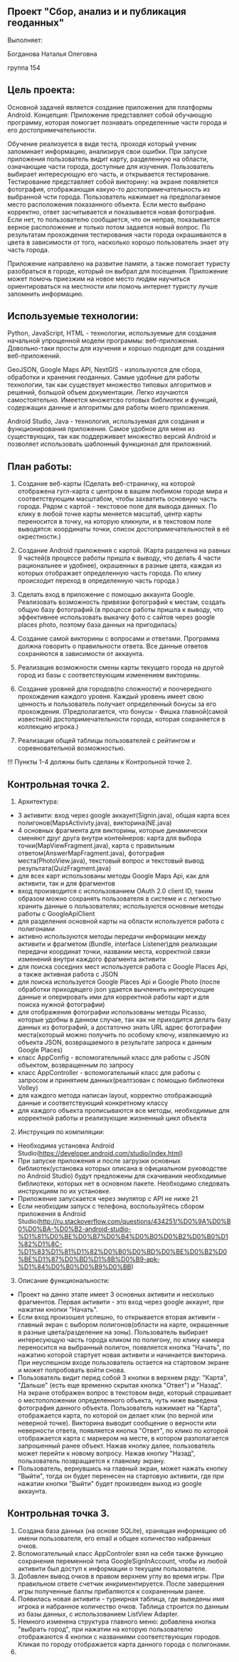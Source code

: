 Проект "Сбор, анализ и и публикация геоданных"
------------------------------------------------------------------------------------------------------------------------------


Выполняет:

Богданова Наталья Олеговна

группа 154

Цель проекта:
------------------------------------------------------------------------------------------------------------------------------


Основной задачей является создание приложения для платформы Android. 
Концепция: Приложение представляет собой обучающую программу, которая помогает познавать определенные части города и
его достопримечательности. 

Обучение реализуется в виде теста, проходя который ученик запоминает информацию, анализируя свои
ошибки. При запуске приложения пользователь видит карту, разделенную на области, означающие части города, доступные для
изучения. Пользователь выбирает интересующую его часть, и открывается тестирование. Тестирование представляет собой викторину:
на экране появляется фотография, отображающая какую-то достопримечательность из выбранной чсти города. Пользователь нажимает на
предполагаемое место расположения показанного объекта. Если место выбрано корректно, ответ засчитывается и показывается новая
фотография. Если нет, то пользователю сообщается, что он неправ, показывается верное расположение и только потом задается новый
вопрос. По результатам прохождения тестирования части города окрашиваются в цвета в зависимости от того, насколько хорошо
пользователь знает эту часть города. 

Приложение направлено на развитие памяти, а также помогает туристу разобраться в городе, который он выбрал для посещения.
Приложение может помочь приезжим на новое место людям научиться ориентироваться на местности или помочь интернет туристу лучше
запомнить информацию.


Используемые технологии:
------------------------------------------------------------------------------------------------------------------------------


Python, JavaScript, HTML - технологии, используемые для создания начальной упрощенной модели программы: веб-приложения.
Довольно-таки просты для изучения и хорошо подходят для создания веб-приложений.

GeoJSON, Google Maps API, NextGIS - изпользуются для сбора, обработки и хранения геоданных. Самые удобные для работы
технологии, так как существует множество типовых алгоритмов и решений, большой объем документации. Легко изучаются
самостоятельно. Имеется множетсво готовых библиотек и функций, содержащих данные и алгоритмы для работы моего приложения.

Android Studio, Java - технология, используемая для создания и функционирования приложения. Самое удобное для меня из
существующих, так как поддерживает множество версий Android и позволяет использовать шаблонный функционал для приложений.


План работы:
------------------------------------------------------------------------------------------------------------------------------


1) Создание веб-карты (Сделать веб-страничку, на которой отображена гугл-карта с центром в вашем любимом городе мира и соответствующим масштабом, чтобы захватить основную часть города. Рядом с картой - текстовое поле для вывода данных. По клику в любой точке карты меняется масштаб, центр карты переносится в точку, на которую кликнули, и в текстовом поле выводятся: координаты точки, список достопримечательностей в её окрестности.)

2) Cоздание Android приложения с картой. (Карта разделена на равных 9 частей(в процессе работы пришла к выводу, что делать 4 части рациональнее и удобнее), окрашенных в разные цвета, каждая из которых отображает определенную часть города. По клику происходит переход в определенную часть города.)

3) Сделать вход в приложение с помощью аккаунта Google. Реализовать возможность привязки фотографий к местам, создать общую базу фотографий.(в процессе работы пришла к выводу, что эффективнее использовать выкачку фото c сайтов через google places photo, поэтому база данных на пригодилась)

4) Создание самой викторины с вопросами и ответами. Программа должна говорить о правильности ответа. Все данные ответов сохраняются в зависимости от аккаунта. 

5) Реализация возможности смены карты текущего города на другой город из базы с соответствующим изменением викторины.

6) Создание уровней для городов(по сложности) и поочередного прохождения каждого уровня. Каждый уровень имеет свою ценность и пользователь получает определенный бонусы за его прохождения. (Предполагается, что бонусы - Фишка главной(самой известной) достопримечательности города, которая сохраняется в коллекцию игрока.)

7) Реализация общей таблицы пользователей с рейтингом и соревновательной возможностью.

!!! Пункты 1-4 должны быть сделаны к Контрольной точке 2.



Контрольная точка 2.
------------------------------------------------------------------------------------------------------------------------------

1) Архитектура:
- 3 активити: вход через google аккаунт(Signin.java), общая карта всех полигонов(MapsActivivty.java), викторина(NE.java)
- 4 основных фрагмента для викторины, которые динамически сменяют друг друга внутри контейнеров: карта для выбора точки(MapViewFragment.java), карта с правильным ответом(AnswerMapFragment.java), фотография места(PhotoView.java), текстовый вопрос и текстовый вывод результата(QuizFragment.java)
- для всех карт использованы методы Google Maps Api, как для активити, так и для фрагментов
- вход производится с использованием OAuth 2.0 client ID, таким образом можно сохранять пользователя в системе и с легкостью хранить данные о пользователях; используются основные методы работы с GoogleApiClient
- для разделения основной карты на области используется работа с полигонами
- активно используются методы передачи информации между активити и фрагметом (Bundle, interface Listener)для реализации передачи координат точки, названии места, корректной связи изменений внутри каждого фрагмента активити
- для поиска соседних мест используется работа с Google Places Api, а также активная работа с JSON
- для поиска используется Google Places Api и Google Photo (после обработки приходящего json удается вычленить интересующие данные и оперировать ими для корректной работы карт и для поиска нужной фотографии)
- для отображения фотографии использованы методы Picasso, которые удобны в данном случае, так как не приходится делать базу данных из фотографий, а достаточно знать URL адрес фотографии места(который можно получить по особому ключу, извлекаемую из объекта JSON, возвращаемого в результате запроса к данным Google Places)
- класс AppConfig - вспомогательный класс для работы с JSON объектом, возвращенным по запросу
- класс AppController - вспомогательный класс для работы с запросом и принятием данных(реалтзован с помощью библиотеки Volley)
- для каждого метода написан layout, корректно отображающий данные и соответствующий конкретному классу
- для каждого объекта прописываются все методы, необходимые для корректной работы и реализующие жизненный цикл объекта
2) Инструкция по компиляции:
- Необходима установка Android Studio(https://developer.android.com/studio/index.html)
- При запуске приложения и после загрузки основных библиотек(установка которых описана в официальном руководстве по Android Studio) будут предложены для скачивания необходимые библиотеки, которых нет в основном пакете. Необходимо следовать инструкциям по их установке.
- Приложение запускается через эмулятор с API не ниже 21
- Если необходим запуск с телефона, воспользуйтесь сбором приложения в Android Studio(http://ru.stackoverflow.com/questions/434251/%D0%9A%D0%B0%D0%BA-%D0%B2-android-studio-%D1%81%D0%BE%D0%B7%D0%B4%D0%B0%D0%B2%D0%B0%D1%82%D1%8C-%D1%83%D1%81%D1%82%D0%B0%D0%BD%D0%BE%D0%B2%D0%BE%D1%87%D0%BD%D1%8B%D0%B9-apk-%D1%84%D0%B0%D0%B9%D0%BB)
3) Описание функциональности:
- Проект на данно этапе имеет 3 основных активити и несколько фрагментов. Первая активити - это вход через google аккаунт, при нажатии кнопки "Начать".
- Если вход произошел успешно, то открывается вторая активити - главный экран с выбором полигонов(области на карте, окрашенные в разные цвета/разделение на зоны). Пользователь выбирает интересующую часть города кликом по полигону, по клику камера переносится на выбранный полигон, появляется кнопка "Начать", по нажатию которой стартует новая активити и начинается викторина. При неуспешном входе пользователь остается на стартовом экране и может попробовать войти снова.
- Пользователь видит перед собой 3 кнопки в верхнем ряду: "Карта", "Дальше" (есть еще временно скрытая кнопка "Ответ") и "Назад". На экране отображен вопрос в текстовом виде, который спрашивает о местоположении определенного объекта, чуть ниже выведена фотография данного объекта. Пользователь нажимает на "Карта", отображается карта, по которой он делает клик (по верной или неверной точке). Викторина выводит сообщение о верности или неверности ответа, появляется кнопка "Ответ", по клико по которой отображается карта с маркером на месте, в котором разполагается запрошенный ранее объект. Нажав кнопку далее, пользователь может перейти к новому вопросу. Нажав кнопку "Назад", пользователь позвращается к главному экрану.
- Пользователь, вернувшись на главный экран, может нажать кнопку "Выйти", тогда он будет перенесен на стартовую активити, где при нажатии кнопки "Выйти" будет произведен выход из google аккаунта. 


Контрольная точка 3.
------------------------------------------------------------------------------------------------------------------------------

1) Создана база данных (на основе SQLite), хранящая информацию об имени пользователя, его email и общее количество набранных очков.
2) Вспомогательный класс AppControler взял на себя также функцию сохранения переменной типа GoogleSignInAccount, чтобы из любой активити был доступ к информации о текущем пользователе.
3) Добавлен вывод очков в правом верхнем углу во время игры. При правильном ответе счетчик инкриментируется. После завершения игры полученные баллы прибаляются к сохраненным ранее.
4) Появилась новая активити - турнирная таблица, где выведены имя игрока и набранное количество очков. Таблица строится по данным из базы данных, с использованием ListView Adapter. 
5) Немного изменена структура главного меню: добавлена кнопка "выбрать город", при нажатии на которую пользователю отображаются 4 кнопки с названиями соответствующих городов. Кликая по городу отображается карта данного города с полигонами. 
6)


